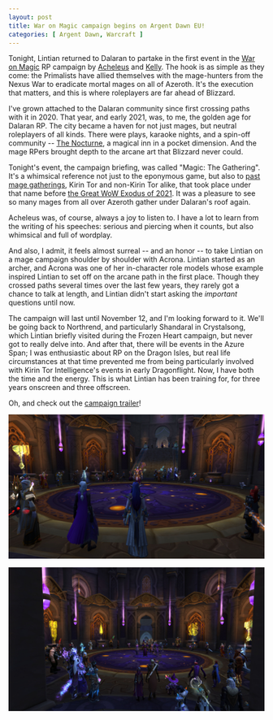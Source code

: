```yaml
---
layout: post
title: War on Magic campaign begins on Argent Dawn EU!
categories: [ Argent Dawn, Warcraft ]
---
```


Tonight, Lintian returned to Dalaran to partake in the first event in the [War on Magic](https://www.argentarchives.org/node/268104) RP campaign by [Acheleus](https://www.argentarchives.org/freelinking/Acheleus) and [Kelly](https://www.argentarchives.org/node/198304). The hook is as simple as they come: the Primalists have allied themselves with the mage-hunters from the Nexus War to eradicate mortal mages on all of Azeroth. It's the execution that matters, and this is where roleplayers are far ahead of Blizzard.

I've grown attached to the Dalaran community since first crossing paths with it in 2020. That year, and early 2021, was, to me, the golden age for Dalaran RP. The city became a haven for not just mages, but neutral roleplayers of all kinds. There were plays, karaoke nights, and a spin-off community -- [The Nocturne](https://www.argentarchives.org/node/250870), a magical inn in a pocket dimension. And the mage RPers brought depth to the arcane art that Blizzard never could.

Tonight's event, the campaign briefing, was called "Magic: The Gathering". It's a whimsical reference not just to the eponymous game, but also to [past mage gatherings](https://www.argentarchives.org/node/254490), Kirin Tor and non-Kirin Tor alike, that took place under that name before [the Great WoW Exodus of 2021](/bits/exodus/). It was a pleasure to see so many mages from all over Azeroth gather under Dalaran's roof again.

Acheleus was, of course, always a joy to listen to. I have a lot to learn from the writing of his speeches: serious and piercing when it counts, but also whimsical and full of wordplay.

And also, I admit, it feels almost surreal -- and an honor -- to take Lintian on a mage campaign shoulder by shoulder with Acrona. Lintian started as an archer, and Acrona was one of her in-character role models whose example inspired Lintian to set off on the arcane path in the first place. Though they crossed paths several times over the last few years, they rarely got a chance to talk at length, and Lintian didn't start asking the *important* questions until now.

The campaign will last until November 12, and I'm looking forward to it. We'll be going back to Northrend, and particularly Shandaral in Crystalsong, which Lintian briefly visited during the Frozen Heart campaign, but never got to really delve into. And after that, there will be events in the Azure Span; I was enthusiastic about RP on the Dragon Isles, but real life circumstances at that time prevented me from being particularly involved with Kirin Tor Intelligence's events in early Dragonflight. Now, I have both the time and the energy. This is what Lintian has been training for, for three years onscreen and three offscreen.

Oh, and check out the [campaign trailer](https://www.youtube.com/watch?v=OQypvIEpEPc)!

![War on Magic -- briefing](/assets/screenshots/war_on_magic_1.jpg)

![War on Magic -- briefing](/assets/screenshots/war_on_magic_2.jpg)
